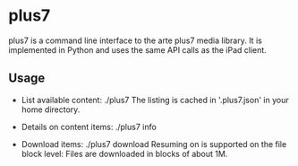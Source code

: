 plus7
=====

plus7 is a command line interface to the arte plus7 media library.
It is implemented in Python and uses the same API calls as the iPad
client.


Usage
-----

- List available content:
  ./plus7
  The listing is cached in '.plus7.json' in your home directory.

- Details on content items:
  ./plus7 info <id>

- Download items:
  ./plus7 download <id>
  Resuming on is supported on the file block level: Files are downloaded
  in blocks of about 1M.
